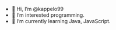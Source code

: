 - 👋 Hi, I’m @kappelo99
- 👀 I’m interested programming.
- 🌱 I’m currently learning Java, JavaScript.


